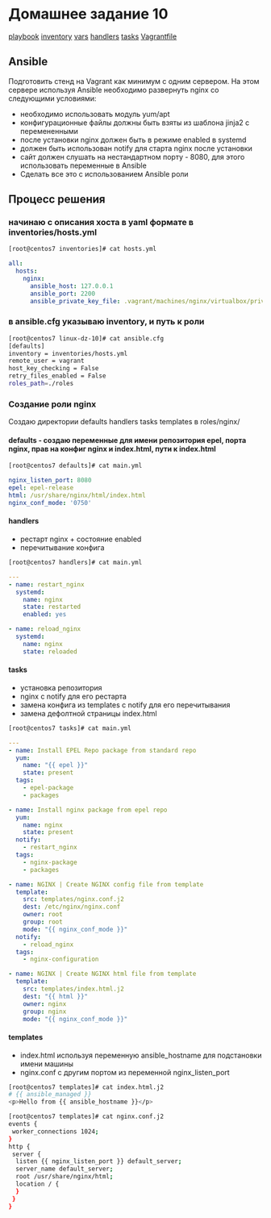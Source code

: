 # Домашнее задание 10

[playbook](playbooks/nginx.yml)
[inventory](inventories/hosts.yml)
[vars](roles/nginx/defaults/main.yml)
[handlers](roles/nginx/handlers/main.yml)
[tasks](roles/nginx/tasks/main.yml)
[Vagrantfile](Vagrantfile)

## Ansible

Подготовить стенд на Vagrant как минимум с одним сервером. На этом сервере используя Ansible необходимо развернуть nginx со следующими условиями:

* необходимо использовать модуль yum/apt
* конфигурационные файлы должны быть взяты из шаблона jinja2 с перемененными
* после установки nginx должен быть в режиме enabled в systemd
* должен быть использован notify для старта nginx после установки
* сайт должен слушать на нестандартном порту - 8080, для этого использовать переменные в Ansible
* Сделать все это с использованием Ansible роли

## Процесс решения

### начинаю с описания хоста в yaml формате в inventories/hosts.yml  

```bash
[root@centos7 inventories]# cat hosts.yml
```
```yaml
all:
  hosts:
    nginx:
      ansible_host: 127.0.0.1
      ansible_port: 2200
      ansible_private_key_file: .vagrant/machines/nginx/virtualbox/private_key
```

### в ansible.cfg указываю inventory, и путь к роли  
```bash
[root@centos7 linux-dz-10]# cat ansible.cfg
[defaults]
inventory = inventories/hosts.yml
remote_user = vagrant
host_key_checking = False
retry_files_enabled = False
roles_path=./roles
```
### Создание роли nginx

Создаю директории defaults  handlers  tasks  templates в roles/nginx/

#### defaults - создаю переменные для имени репозитория epel, порта nginx, прав на конфиг nginx и index.html, пути к index.html
```bash
[root@centos7 defaults]# cat main.yml
```
```yaml
nginx_listen_port: 8080
epel: epel-release
html: /usr/share/nginx/html/index.html
nginx_conf_mode: '0750'
```

#### handlers
* рестарт nginx + состояние enabled
* перечитывание конфига 
```bash
[root@centos7 handlers]# cat main.yml
```
```yaml
---
- name: restart_nginx
  systemd:
    name: nginx
    state: restarted
    enabled: yes

- name: reload_nginx
  systemd:
    name: nginx
    state: reloaded
```

#### tasks
* установка репозитория
* nginx с notify для его рестарта
* замена конфига из templates с notify для его перечитывания
* замена дефолтной страницы index.html
```bash
[root@centos7 tasks]# cat main.yml
```
```yaml
---
- name: Install EPEL Repo package from standard repo
  yum:
    name: "{{ epel }}"
    state: present
  tags:
    - epel-package
    - packages

- name: Install nginx package from epel repo
  yum:
    name: nginx
    state: present
  notify:
    - restart_nginx
  tags:
    - nginx-package
    - packages

- name: NGINX | Create NGINX config file from template
  template:
    src: templates/nginx.conf.j2
    dest: /etc/nginx/nginx.conf
    owner: root
    group: root
    mode: "{{ nginx_conf_mode }}"
  notify:
    - reload_nginx
  tags:
    - nginx-configuration

- name: NGINX | Create NGINX html file from template
  template:
    src: templates/index.html.j2
    dest: "{{ html }}"
    owner: nginx
    group: nginx
    mode: "{{ nginx_conf_mode }}"
```


#### templates
* index.html используя переменную ansible_hostname для подстановки имени машины
* nginx.conf с другим портом из переменной nginx_listen_port

```bash
[root@centos7 templates]# cat index.html.j2
# {{ ansible_managed }}
<p>Hello from {{ ansible_hostname }}</p>
```
```bash
[root@centos7 templates]# cat nginx.conf.j2
events {
 worker_connections 1024;
}
http {
 server {
  listen {{ nginx_listen_port }} default_server;
  server_name default_server;
  root /usr/share/nginx/html;
  location / {
  }
 }
}
```
